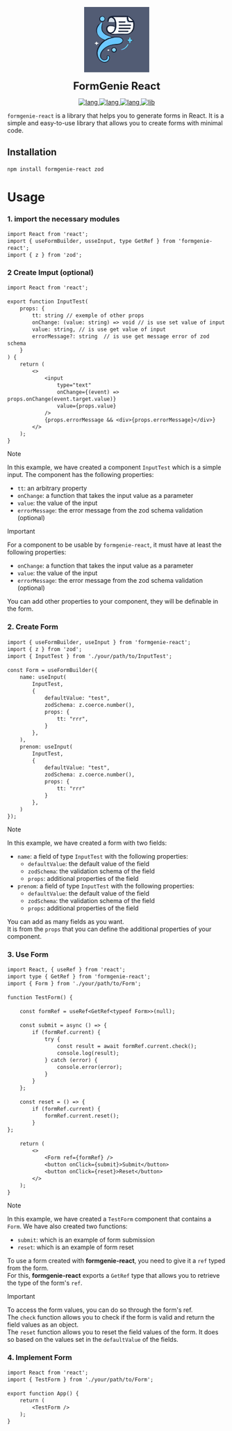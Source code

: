 <a name="top"></a>

<p align="center">
  <img src="./logo.webp" alt="logo" weight="150px" width="150px" />
</p>
<p align="center">
  <span style="font-size: 24px; font-weight: bold;">FormGenie React</span>
</p>
<p align="center">
  <a href="#">
    <img src="https://img.shields.io/badge/types-TypeScript-blue?logo=typescript&style=plastic" alt="lang" />
  </a>
  <a href="#">
    <img src="https://img.shields.io/badge/tsx-React-blue?logo=react&style=plastic" alt="lang" />
  </a>
  <a href="#">
    <img src="https://img.shields.io/badge/coverage-95%25-green?style=plastic" alt="lang">
  </a>
  <a href="https://www.npmjs.com/package/formgenie-react">
    <img src="https://img.shields.io/npm/v/formgenie-react" alt="lib">
  </a>
</p>

`formgenie-react` is a library that helps you to generate forms in React. It is a simple and easy-to-use library that allows you to create forms with minimal code.

## Installation

```bash
npm install formgenie-react zod
```

# Usage

### 1. import the necessary modules

```tsx
import React from 'react';
import { useFormBuilder, usseInput, type GetRef } from 'formgenie-react';
import { z } from 'zod';
```

### 2 Create Imput (optional)

```tsx
import React from 'react';

export function InputTest(
    props: {
        tt: string // exemple of other props
        onChange: (value: string) => void // is use set value of input
        value: string, // is use get value of input
        errorMessage?: string  // is use get message error of zod schema
    }
) {
    return (
        <>
            <input
                type="text" 
                onChange={(event) => props.onChange(event.target.value)}
                value={props.value}
            />
            {props.errorMessage && <div>{props.errorMessage}</div>}
        </>
    );
}
```

> [!NOTE]
> In this example, we have created a component `InputTest` which is a simple input.
> The component has the following properties:  
> - `tt`: an arbitrary property
> - `onChange`: a function that takes the input value as a parameter
> - `value`: the value of the input
> - `errorMessage`: the error message from the zod schema validation (optional)  

> [!IMPORTANT]
> For a component to be usable by `formgenie-react`, it must have at least the following properties:  
>   - `onChange`: a function that takes the input value as a parameter
>   - `value`: the value of the input
>   - `errorMessage`: the error message from the zod schema validation (optional)  
>
> You can add other properties to your component, they will be definable in the form.

### 2. Create Form

```tsx
import { useFormBuilder, useInput } from 'formgenie-react';
import { z } from 'zod';
import { InputTest } from './your/path/to/InputTest';

const Form = useFormBuilder({
    name: useInput(
        InputTest,
        {
            defaultValue: "test",
            zodSchema: z.coerce.number(),
            props: {
                tt: "rrr",
            }
        },
    ),
    prenom: useInput(
        InputTest,
        {
            defaultValue: "test",
            zodSchema: z.coerce.number(),
            props: {
                tt: "rrr"
            }
        },
    )
});
```

> [!NOTE]
> In this example, we have created a form with two fields:
>   - `name`: a field of type `InputTest` with the following properties:
>     - `defaultValue`: the default value of the field
>     - `zodSchema`: the validation schema of the field
>     - `props`: additional properties of the field
>   - `prenom`: a field of type `InputTest` with the following properties:
>     - `defaultValue`: the default value of the field
>     - `zodSchema`: the validation schema of the field
>     - `props`: additional properties of the field  
>
> You can add as many fields as you want.  
> It is from the `props` that you can define the additional properties of your component.

### 3. Use Form

```tsx
import React, { useRef } from 'react';
import type { GetRef } from 'formgenie-react';
import { Form } from './your/path/to/Form';

function TestForm() {

    const formRef = useRef<GetRef<typeof Form>>(null);
	
    const submit = async () => {
        if (formRef.current) {
            try {
                const result = await formRef.current.check();
                console.log(result);
			} catch (error) {
                console.error(error);
            }
        }
    };

    const reset = () => {
        if (formRef.current) {
            formRef.current.reset();
        }
};

    return (
        <>
            <Form ref={formRef} />
            <button onClick={submit}>Submit</button>
            <button onClick={reset}>Reset</button>
        </>
    );
}
```

> [!NOTE]
> In this example, we have created a `TestForm` component that contains a `Form`.
> We have also created two functions:  
>   - `submit`: which is an example of form submission  
>   - `reset`: which is an example of form reset  
>
> To use a form created with **formgenie-react**, you need to give it a `ref` typed from the form.  
> For this, **formgenie-react** exports a `GetRef` type that allows you to retrieve the type of the form's `ref`.

> [!IMPORTANT]
> To access the form values, you can do so through the form's ref.  
> The `check` function allows you to check if the form is valid and return the field values as an object.  
> The `reset` function allows you to reset the field values of the form. It does so based on the values set in the `defaultValue` of the fields.  

### 4. Implement Form

```tsx
import React from 'react';
import { TestForm } from './your/path/to/Form';

export function App() {
    return (
        <TestForm />
    );
}
```
